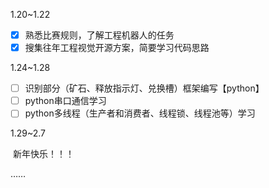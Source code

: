 1.20~1.22

- [x] 熟悉比赛规则，了解工程机器人的任务
- [x] 搜集往年工程视觉开源方案，简要学习代码思路

1.24~1.28

- [ ] 识别部分（矿石、释放指示灯、兑换槽）框架编写【python】
- [ ] python串口通信学习
- [ ] python多线程（生产者和消费者、线程锁、线程池等）学习

1.29~2.7

​	新年快乐！！！

……

